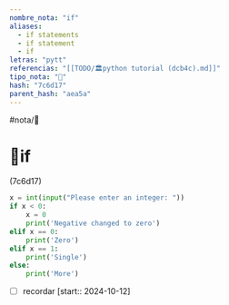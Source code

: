 ```yaml
---
nombre_nota: "if"
aliases:
  - if statements
  - if statement
  - if
letras: "pytt"
referencias: "[[TODO/🏛️python tutorial (dcb4c).md]]"
tipo_nota: "📑"
hash: "7c6d17"
parent_hash: "aea5a"
---
```


#nota/📑

# 📑if
<div class="hash">(7c6d17)</div>


```python
x = int(input("Please enter an integer: "))
if x < 0:
    x = 0
    print('Negative changed to zero')
elif x == 0:
    print('Zero')
elif x == 1:
    print('Single')
else:
    print('More')
```



- [ ] recordar  [start:: 2024-10-12]
